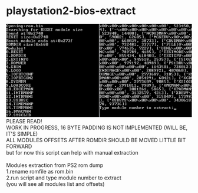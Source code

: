 # playstation2-bios-extract
![ps2bios screenshot](/ps2bios.png)
<br>
PLEASE READ!
<br>
WORK IN PROGRESS, 16 BYTE PADDING IS NOT IMPLEMENTED (WILL BE, IT'S SIMPLE)
<br>
ALL MODULES OFFSETS AFTER ROMDIR SHOULD BE MOVED LITTLE BIT FORWARD
<br>
but for now this script can help with manual extraction
<br>
<br>
Modules extraction from PS2 rom dump
<br>
1.rename romfile as rom.bin
<br>
2.run script and type module number to extract
<br>
(you will see all modules list and offsets)
